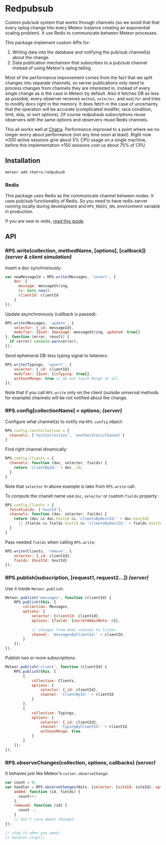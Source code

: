 # Redpubsub

Custom pub/sub system that works through channels
(so we avoid that that every oplog change hits every Meteor instance
creating an exponential scaling problem). It use Redis to communicate between Meteor processes.

This package implement custom APIs for:
  1. Writing data into the database and notifying the pub/sub channel(s) about the change.
  2. Data publication mechanism that subscribes to a pub/sub channel instead of using Meteor's oplog tailing.

Most of the performance improvement comes from the fact that we split changes into separate channels, so server publications only need to process changes from channels they are interested in, instead of every single change as is the case in Meteor by default. Also it fetches DB as less as possible, every observer receives `method`, `selector`, and `modifer` and tries to modify docs right in the memory. It does fetch in the case of uncertainty that the operation will be accurate (complicated modifer, race condition, limit, skip, or sort options). Of course redpubsub subscriptions reuse observers with the same options and observers reuse Redis channels.

This all works well at [Chatra](https://chatra.io/). Performance improved to a point where we no longer worry about performance (not any time soon at least). Right now ≈300 active sessions give about 5% CPU usage on a single machine, before this implementation ≈150 sessions cost us about 75% of CPU.

## Installation

```bash
meteor add chatra:redpubsub
```

### Redis

This package uses Redis as the communicate channel between nodes. It uses pub/sub functionality of Redis.
So you need to have redis-server running locally during development and `RPS_REDIS_URL` environment variable in production.

If you are new to redis, [read this guide](http://redis.io/topics/quickstart).

## API
### RPS.write(collection, methodName, [options], [callback]) _(server & client simulation)_

Insert a doc synchronously:
```js
var newMessageId = RPS.write(Messages, 'insert', {
    doc: {
      message: messageString,
      ts: Date.now(),
      clientId: clientId
    }
});
```

Update asynchronously (callback is passed):
```js
RPS.write(Messages, 'update', {
    selector: {_id: messageId},
    modifier: {$set: {message: messageString, updated: true}}
}, function (error, result) {
  if (error) console.warn(error);
});
```

Send ephemeral DB-less typing signal to listeners:
```js
RPS.write(Typings, 'upsert', {
    selector: {_id: clientId},
    modifier: {$set: {isTyping: true}},
    withoutMongo: true // do not touch Mongo at all
});
```

Note that if you call `RPS.write` only on the client (outside universal methods for example) channels will be not notified about the change.

### RPS.config[collectionName] = options; _(server)_
Configure what channel(s) to notify via `RPS.config` object:
```js
RPS.config.testCollection = {
  channels: ['testCollection', 'anotherStaticChannel']
}
```

Find right channel dinamically:
```js
RPS.config.Clients = {
  channels: function (doc, selector, fields) {
    return 'clientById:' + doc._id;
  }
}
```

Note that `selector` in above example is take from `RPS.write` call.

To compute the chanell name use `doc`, `selector` or custom `fields` property :
```js
RPS.config.Clients = {
  fetchFields: ['hostId'],
  channels: function (doc, selector, fields) {
    return (doc && doc.hostId && 'clientsByHostId:' + doc.hostId)
      || (fields && fields.hostId && 'clientsByHostId:' + fields.hostId);
  }
}
```

Pass needed `fields` when calling `RPS.write`:
```js
RPS.write(Clients, 'remove', {
    selector: {_id: clientId},
    fields: {hostId: hostId}
});
```

### RPS.publish(subscription, [request1, request2...]) _(server)_

Use it inside `Meteor.publish`:
```js
Meteor.publish('messages', function (clientId) {
    RPS.publish(this, {
        collection: Messages,
        options: {
            selector: {clientId: clientId},
            options: {fields: {secretAdminNote: 0}},
            
            // changes from what channel to listen
            channel: 'messagesByClientId:' + clientId,
        }
    });
});
```

Publish two or more subscriptions:
```js
Meteor.publish('client', function (clientId) {
    RPS.publish(this, [
        {
            collection: Clients,
            options: {
                selector: {_id: clientId},
                channel: 'clientById:' + clientId
            }
        },
        {
            collection: Typings,
            options: {
                selector: {_id: clientId},
                channel: 'typingByClientId:' + clientId,
                withoutMongo: true
            }
        }
    ]);
});
```

### RPS.observeChanges(collection, options, callbacks) _(server)_

It behaves just like Meteor’s `cursor.observeChange`:

```js
var count = 0;
var handler = RPS.observeChanges(Hits, {selector: {siteId: siteId}, options: {fields: {_id: 1}}}, {
    added: function (id, fields) {
      count++;
    },
    removed: function (id) {
      count--;
    }
    // don't care about changed
});

// stop it when you need:
// handler.stop();
```
